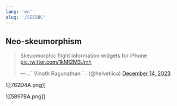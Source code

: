 ```yaml
---
lang: 'en'
slug: '/5EE5BC'
---
```


## Neo-skeumorphism

<blockquote class="twitter-tweet">
<p lang="en" dir="ltr">
Skeuomorphic flight information widgets for iPhone <a href="https://t.co/1kMl2M3Jmh">pic.twitter.com/1kMl2M3Jmh</a>
</p>
&mdash; ˗ˏˋ Vinoth Ragunathan ˊˎ˗ (@helvetiica) <a href="https://twitter.com/helvetiica/status/1735375854933348367?ref_src=twsrc%5Etfw">December 14, 2023</a></blockquote>

![[762D4A.png]]

![[5897BA.png]]
